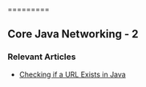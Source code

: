 =========

## Core Java Networking - 2

### Relevant Articles

- [Checking if a URL Exists in Java](https://www.baeldung.com/checking-if-a-url-exists-with-java)
